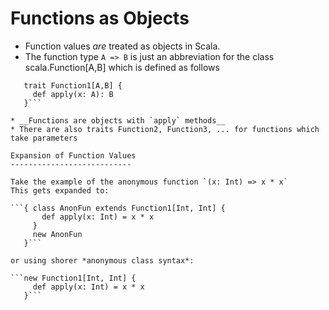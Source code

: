 Functions as Objects
===================

  * Function values *are* treated as objects in Scala.
  * The function type `A => B` is just an abbreviation for the class scala.Function[A,B] which is defined as follows

  ```package scala
     trait Function1[A,B] {
       def apply(x: A): B
     }```

  * __Functions are objects with `apply` methods__
  * There are also traits Function2, Function3, ... for functions which take parameters

Expansion of Function Values
---------------------------

  Take the example of the anonymous function `(x: Int) => x * x`
  This gets expanded to:

  ```{ class AnonFun extends Function1[Int, Int] {
         def apply(x: Int) = x * x
       }
       new AnonFun
     }```

  or using shorer *anonymous class syntax*:

  ```new Function1[Int, Int] {
       def apply(x: Int) = x * x
     }```
